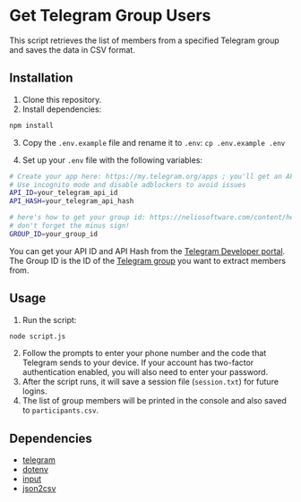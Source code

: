 # Get Telegram Group Users

This script retrieves the list of members from a specified Telegram group and saves the data in CSV format.

## Installation

1. Clone this repository.
2. Install dependencies:

```sh
npm install
```

3. Copy the `.env.example` file and rename it to `.env`: `cp .env.example .env`

4. Set up your `.env` file with the following variables:

```sh
# Create your app here: https://my.telegram.org/apps ; you'll get an API ID and an API hash
# Use incognito mode and disable adblockers to avoid issues
API_ID=your_telegram_api_id
API_HASH=your_telegram_api_hash

# here's how to get your group id: https://neliosoftware.com/content/help/how-do-i-get-the-channel-id-in-telegram/
# don't forget the minus sign!
GROUP_ID=your_group_id
```

You can get your API ID and API Hash from the [Telegram Developer portal](https://my.telegram.org/apps). The Group ID is the ID of the [Telegram group](https://neliosoftware.com/content/help/how-do-i-get-the-channel-id-in-telegram/) you want to extract members from.

## Usage

1. Run the script:

```sh
node script.js
```

2. Follow the prompts to enter your phone number and the code that Telegram sends to your device. If your account has two-factor authentication enabled, you will also need to enter your password.
3. After the script runs, it will save a session file (`session.txt`) for future logins.
4. The list of group members will be printed in the console and also saved to `participants.csv`.

## Dependencies

- [telegram](https://www.npmjs.com/package/telegram)
- [dotenv](https://www.npmjs.com/package/dotenv)
- [input](https://www.npmjs.com/package/input)
- [json2csv](https://www.npmjs.com/package/json2csv)

